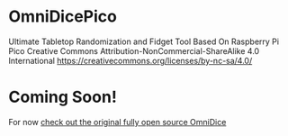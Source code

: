 # OmniDicePico
Ultimate Tabletop Randomization and Fidget Tool Based On Raspberry Pi Pico
Creative Commons Attribution-NonCommercial-ShareAlike 4.0 International 
https://creativecommons.org/licenses/by-nc-sa/4.0/


# Coming Soon!
For now [check out the original fully open source OmniDice](https://github.com/raegun2k/OmniDice)
